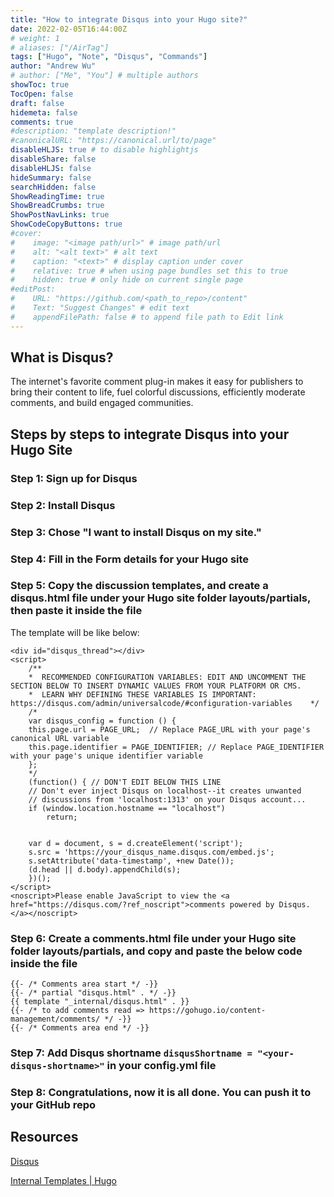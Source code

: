 ```yaml
---
title: "How to integrate Disqus into your Hugo site?"
date: 2022-02-05T16:44:00Z
# weight: 1
# aliases: ["/AirTag"]
tags: ["Hugo", "Note", "Disqus", "Commands"]
author: "Andrew Wu"
# author: ["Me", "You"] # multiple authors
showToc: true
TocOpen: false
draft: false
hidemeta: false
comments: true
#description: "template description!"
#canonicalURL: "https://canonical.url/to/page"
disableHLJS: true # to disable highlightjs
disableShare: false
disableHLJS: false
hideSummary: false
searchHidden: false
ShowReadingTime: true
ShowBreadCrumbs: true
ShowPostNavLinks: true
ShowCodeCopyButtons: true
#cover:
#    image: "<image path/url>" # image path/url
#    alt: "<alt text>" # alt text
#    caption: "<text>" # display caption under cover
#    relative: true # when using page bundles set this to true
#    hidden: true # only hide on current single page
#editPost:
#    URL: "https://github.com/<path_to_repo>/content"
#    Text: "Suggest Changes" # edit text
#    appendFilePath: false # to append file path to Edit link
---
```

## What is Disqus?

The internet's favorite comment plug-in makes it easy for publishers to bring their content to life, fuel colorful discussions, efficiently moderate comments, and build engaged communities.

## Steps by steps to integrate Disqus into your Hugo Site

### Step 1: Sign up for Disqus

### Step 2: Install Disqus

### Step 3: Chose "I want to install Disqus on my site."

### Step 4: Fill in the Form details for your Hugo site

### Step 5: Copy the discussion templates, and create a disqus.html file under your Hugo site folder layouts/partials, then paste it inside the file

The template will be like below:
```
<div id="disqus_thread"></div>
<script>
    /**
    *  RECOMMENDED CONFIGURATION VARIABLES: EDIT AND UNCOMMENT THE SECTION BELOW TO INSERT DYNAMIC VALUES FROM YOUR PLATFORM OR CMS.
    *  LEARN WHY DEFINING THESE VARIABLES IS IMPORTANT: https://disqus.com/admin/universalcode/#configuration-variables    */
    /*
    var disqus_config = function () {
    this.page.url = PAGE_URL;  // Replace PAGE_URL with your page's canonical URL variable
    this.page.identifier = PAGE_IDENTIFIER; // Replace PAGE_IDENTIFIER with your page's unique identifier variable
    };
    */
    (function() { // DON'T EDIT BELOW THIS LINE
    // Don't ever inject Disqus on localhost--it creates unwanted
    // discussions from 'localhost:1313' on your Disqus account...
    if (window.location.hostname == "localhost")
        return;


    var d = document, s = d.createElement('script');
    s.src = 'https://your_disqus_name.disqus.com/embed.js';
    s.setAttribute('data-timestamp', +new Date());
    (d.head || d.body).appendChild(s);
    })();
</script>
<noscript>Please enable JavaScript to view the <a href="https://disqus.com/?ref_noscript">comments powered by Disqus.</a></noscript>
```

### Step 6: Create a comments.html file under your Hugo site folder layouts/partials, and copy and paste the below code inside the file

```
{{- /* Comments area start */ -}}
{{- /* partial "disqus.html" . */ -}}
{{ template "_internal/disqus.html" . }}
{{- /* to add comments read => https://gohugo.io/content-management/comments/ */ -}}
{{- /* Comments area end */ -}}
```

### Step 7: Add Disqus shortname `disqusShortname = "<your-disqus-shortname>"` in your config.yml file

### Step 8: Congratulations, now it is all done. You can push it to your GitHub repo

## Resources

[Disqus](https://disqus.com)

[Internal Templates | Hugo](https://gohugo.io/templates/internal/)